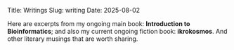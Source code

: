Title: Writings
Slug: writing
Date: 2025-08-02

Here are excerpts from my ongoing main book: **Introduction to Bioinformatics**; and also my current ongoing fiction book:  **ikrokosmos**. And other literary musings that are worth sharing. 
